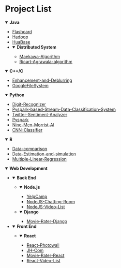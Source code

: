 <h1>Project List</h1>



<details open>
  <summary><b>Java</b></summary>
  <ul>
    <li><a href="https://github.com/dryadd44651/Flashcard">Flashcard</a>
    <li><a href="https://github.com/dryadd44651/Hadoop">Hadoop</a>
    <li><a href="https://github.com/dryadd44651/HuaBase">HuaBase</a>
  <li><details open>
    <summary><b>Distributed System</b></summary>
    <ul>
      <li><a href="https://github.com/dryadd44651/Maekawa-Algorithm">Maekawa-Algorithm</a></li>
      <li><a href="https://github.com/dryadd44651/Ricart-Agrawala-algorithm">Ricart-Agrawala-algorithm</a></li>
    </ul>
   </details>
   </ul>
</details>


<details open>
  <summary><b>C++/C</b></summary>
  <ul>
    <li><a href="https://github.com/dryadd44651/Enhancement-and-Deblurring">Enhancement-and-Deblurring</a>
    <li><a href="https://github.com/dryadd44651/GoogleFileSystem">GoogleFileSystem</a>
  </ul>
</details>



<details open>
  <summary><b>Python</b></summary>
  <ul>
    <li><a href="https://github.com/dryadd44651/Digit-Recognizer">Digit-Recognizer</a>
    <li><a href="https://github.com/dryadd44651/Pyspark-based-Stream-Data-Classification-System">Pyspark-based-Stream-Data-Classification-System</a>
      <li><a href="https://github.com/dryadd44651/Twitter-Sentiment-Analyzer">Twitter-Sentiment-Analyzer</a>
      <li><a href="https://github.com/dryadd44651/Pyspark">Pyspark</a>
      <li><a href="https://github.com/dryadd44651/Nine-Men-Morrist-AI">Nine-Men-Morrist-AI</a>
      <li><a href="https://github.com/dryadd44651/CNN-Classifier">CNN-Classifier</a>
        
  </ul>
</details>


<details open>
  <summary><b>R</b></summary>
  <ul>
    <li><a href="https://github.com/dryadd44651/Data-comparison">Data-comparison</a>
    <li><a href="https://github.com/dryadd44651/Data-Estimation-and-simulation">Data-Estimation-and-simulation</a>
    <li><a href="https://github.com/dryadd44651/Multiple-Linear-Regression">Multiple-Linear-Regression</a>
  </ul>
</details>

<details open>
  <summary><b>Web Development</b></summary>
  <ul>
  <li><details open>
    <summary><b>Back End</b></summary>
    <ul>
      <li><details open>
      <summary><b>Node.js</b></summary>
      <ul>
        <li><a href="https://github.com/dryadd44651/YelpCamp">YelpCamp</a>
        <li><a href="https://github.com/dryadd44651/NodeJS-Chatting-Room">NodeJS-Chatting-Room</a>
        <li><a href="https://github.com/dryadd44651/Video-List/tree/master/Vidzy">NodeJS-Video-List</a>
      </ul>
      </details>
      <li><details open>
      <summary><b>Django</b></summary>
      <ul>
        <li><a href="https://github.com/dryadd44651/Movie-Rater-Django">Movie-Rater-Django</a>
      </ul>
      </details>
    </ul>
   </details>
   <li><details open>
    <summary><b>Front End</b></summary>
    <ul>
      <li><details open>
      <summary><b>React</b></summary>
      <ul>
        <li><a href="https://github.com/dryadd44651/React-Photowall">React-Photowall</a>
        <li><a href="https://github.com/dryadd44651/JH-Com">JH-Com</a>
        <li><a href="https://github.com/dryadd44651/Movie-Rater-React">Movie-Rater-React</a>
        <li><a href="https://github.com/dryadd44651/Video-List/tree/master/react-app">React-Video-List</a>
      </ul>
      </details>
    </ul>
   </details>
    </ul>
   </details>
   </ul>
</details>

